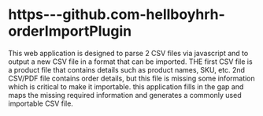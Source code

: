 # https---github.com-hellboyhrh-orderImportPlugin

This web application is designed to parse 2 CSV files via javascript and to output a new CSV file in a format that can be imported.
THE first CSV file is a product file that contains details such as product names, SKU, etc. 2nd CSV/PDF file contains order details, but this file is missing some information which is critical to make it importable. this application fills in the gap and maps the missing required information and generates a commonly used
importable CSV file.

